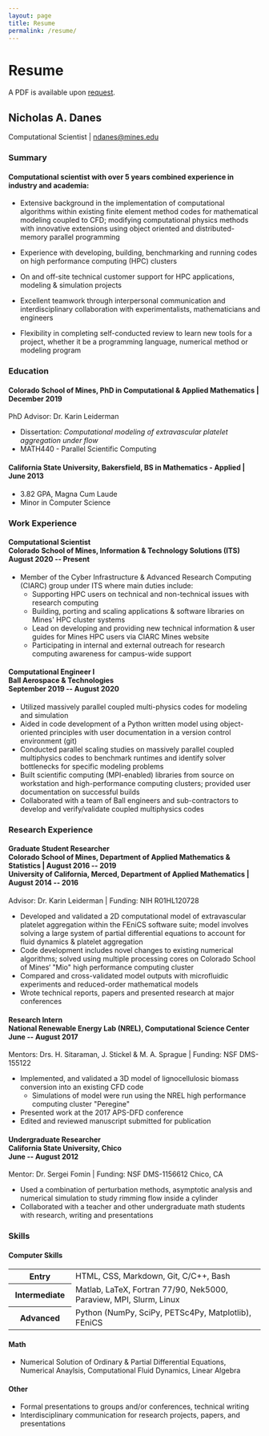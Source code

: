 ```yaml
---
layout: page
title: Resume
permalink: /resume/
---
```

# Resume

A PDF is available upon [request](/#contact).

## Nicholas A. Danes
Computational Scientist  | <ndanes@mines.edu> 


### Summary

#### Computational scientist with over 5 years combined experience in industry and academia:

* Extensive background in the implementation of computational algorithms within existing finite element method codes for mathematical modeling coupled to CFD; modifying computational physics methods with innovative extensions using object oriented and distributed-memory parallel programming

* Experience with developing, building, benchmarking and running codes on high performance computing (HPC) clusters

* On and off-site technical customer support for HPC applications, modeling & simulation projects

* Excellent teamwork through interpersonal communication and interdisciplinary collaboration with experimentalists, mathematicians and engineers

* Flexibility in completing self-conducted review to learn new tools for a project, whether it be a programming language, numerical method or modeling program

### Education

#### <span>Colorado School of Mines, PhD in Computational & Applied Mathematics</span> | <span>December 2019</span>
  PhD Advisor: Dr. Karin Leiderman
  
  * Dissertation: *Computational modeling of extravascular platelet aggregation under flow*
  * MATH440 - Parallel Scientific Computing

#### <span>California State University, Bakersfield, BS in Mathematics - Applied </span> | <span>June 2013</span>
  - 3.82 GPA, Magna Cum Laude
  - Minor in Computer Science

### Work Experience

<!-- You have to wrap the "left" and "right" half of these headings in spans by
hand -->
#### <span>Computational Scientist<br> Colorado School of Mines, Information & Technology Solutions (ITS) </span> <span> <br> August 2020 -- Present</span>

* Member of the Cyber Infrastructure & Advanced Research Computing (CIARC) group under ITS where main duties include:
	+ Supporting HPC users on technical and non-technical issues with research computing
	+ Building, porting and scaling applications & software libraries on Mines' HPC cluster systems
	+ Lead on developing and providing new technical information & user guides for Mines HPC users via CIARC Mines website 
	+ Participating in internal and external outreach for research computing awareness for campus-wide support

#### <span>Computational Engineer I <br>Ball Aerospace & Technologies</span> <span><br> September 2019 -- August 2020</span>
* Utilized massively parallel coupled multi-physics codes for modeling and simulation
* Aided in code development of a Python written model using object-oriented principles with user documentation in a version control
environment (git)
* Conducted parallel scaling studies on massively parallel coupled multiphysics codes to benchmark runtimes and identify solver bottlenecks for
specific modeling problems
* Built scientific computing (MPI-enabled) libraries from source on workstation and high-performance computing clusters; provided user documentation on successful builds
* Collaborated with a team of Ball engineers and sub-contractors to develop and verify/validate coupled multiphysics codes

### Research Experience

#### <span>Graduate Student Researcher<br>Colorado School of Mines, Department of Applied Mathematics & Statistics | August 2016 -- 2019 <br> University of California, Merced, Department of Applied Mathematics | August 2014 -- 2016 
Advisor: Dr. Karin Leiderman | Funding: NIH R01HL120728

* Developed and validated a 2D computational model of extravascular platelet aggregation within the FEniCS software suite; model involves solving a large system of partial differential equations to account for fluid dynamics & platelet aggregation
* Code development includes novel changes to existing numerical algorithms; solved using multiple processing cores on Colorado School of Mines‘ "Mio" high performance computing cluster
* Compared and cross-validated model outputs with microfluidic experiments and reduced-order mathematical models
* Wrote technical reports, papers and presented research at major conferences

#### <span>Research Intern <br> National Renewable Energy Lab (NREL), Computational Science Center</span> <span><br> June -- August 2017</span>
Mentors: Drs. H. Sitaraman, J. Stickel & M. A. Sprague | Funding: NSF DMS-155122

* Implemented, and validated a 3D model of lignocellulosic biomass conversion into an existing CFD code
	+ Simulations of model were run using the NREL high performance computing cluster "Peregine"
* Presented work at the 2017 APS-DFD conference
* Edited and reviewed manuscript submitted for publication


#### <span>Undergraduate Researcher<br> California State University, Chico </span> <span><br>June -- August 2012</span>
Mentor: Dr. Sergei Fomin | Funding: NSF DMS-1156612
Chico, CA

* Used a combination of perturbation methods, asymptotic analysis and numerical simulation to study rimming flow inside a cylinder
* Collaborated with a teacher and other undergraduate math students with research, writing and presentations

### Skills
#### Computer Skills
 <table style="width:100%">
  <tr>
    <th width="25%">Entry</th>
    <td>HTML, CSS, Markdown, Git, C/C++, Bash</td>
  </tr>
  <tr>
    <th>Intermediate</th>
    <td>Matlab, LaTeX, Fortran 77/90, Nek5000, Paraview, MPI, Slurm, Linux</td>
  </tr>
  <tr>
    <th>Advanced</th>
    <td>Python (NumPy, SciPy, PETSc4Py, Matplotlib), FEniCS</td>
  </tr>
</table> 
 
#### Math
 * Numerical Solution of Ordinary & Partial Differential Equations, Numerical Anaylsis, Computational Fluid Dynamics, Linear Algebra 

#### Other
 * Formal presentations to groups and/or conferences, technical writing
 * Interdisciplinary communication for research projects, papers, and presentations
